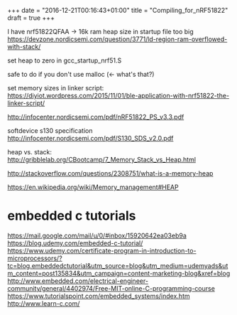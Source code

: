 +++
date = "2016-12-21T00:16:43+01:00"
title = "Compiling_for_nRF51822"
draft = true
+++

I have nrf51822QFAA -> 16k ram
heap size in startup file too big https://devzone.nordicsemi.com/question/3771/ld-region-ram-overflowed-with-stack/

set heap to zero in gcc_startup_nrf51.S

safe to do if you don't use malloc (<- what's that?)

set memory sizes in linker script:
https://diyiot.wordpress.com/2015/11/01/ble-application-with-nrf51822-the-linker-script/

http://infocenter.nordicsemi.com/pdf/nRF51822_PS_v3.3.pdf

softdevice s130 specification
http://infocenter.nordicsemi.com/pdf/S130_SDS_v2.0.pdf

heap vs. stack: http://gribblelab.org/CBootcamp/7_Memory_Stack_vs_Heap.html

http://stackoverflow.com/questions/2308751/what-is-a-memory-heap

https://en.wikipedia.org/wiki/Memory_management#HEAP

# embedded c tutorials
https://mail.google.com/mail/u/0/#inbox/15920642ea03eb9a
https://blog.udemy.com/embedded-c-tutorial/
https://www.udemy.com/certificate-program-in-introduction-to-microprocessors/?tc=blog.embeddedctutorial&utm_source=blog&utm_medium=udemyads&utm_content=post135834&utm_campaign=content-marketing-blog&xref=blog
http://www.embedded.com/electrical-engineer-community/general/4402974/Free-MIT-online-C-programming-course
https://www.tutorialspoint.com/embedded_systems/index.htm
http://www.learn-c.com/
